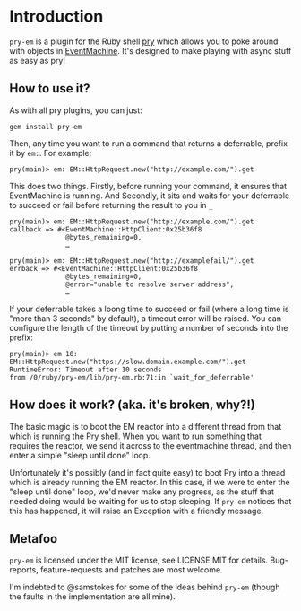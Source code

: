# Introduction

`pry-em` is a plugin for the Ruby shell [pry](http://pry.github.com) which allows you to poke around with objects in [EventMachine](http://rubyeventmachine.com). It's designed to make playing with async stuff as easy as pry!

## How to use it?

As with all pry plugins, you can just:

    gem install pry-em

Then, any time you want to run a command that returns a deferrable, prefix it by `em:`. For example:

    pry(main)> em: EM::HttpRequest.new("http://example.com/").get

This does two things. Firstly, before running your command, it ensures that EventMachine is running. And Secondly, it sits and waits for your deferrable to succeed or fail before returning the result to you in `_`

    pry(main)> em: EM::HttpRequest.new("http://example.com/").get
    callback => #<EventMachine::HttpClient:0x25b36f8
                  @bytes_remaining=0,
                  …

    pry(main)> em: EM::HttpRequest.new("http://examplefail/").get
    errback => #<EventMachine::HttpClient:0x25b36f8
                  @bytes_remaining=0,
                  @error="unable to resolve server address",
                  …

If your deferrable takes a loong time to succeed or fail (where a long time is "more than 3 seconds" by default), a timeout error will be raised. You can configure the length of the timeout by putting a number of seconds into the prefix:

    pry(main)> em 10: EM::HttpRequest.new("https://slow.domain.example.com/").get
    RuntimeError: Timeout after 10 seconds
    from /0/ruby/pry-em/lib/pry-em.rb:71:in `wait_for_deferrable'

## How does it work? (aka. it's broken, why?!)

The basic magic is to boot the EM reactor into a different thread from that which is running the Pry shell. When you want to run something that requires the reactor, we send it across to the eventmachine thread, and then enter a simple "sleep until done" loop.

Unfortunately it's possibly (and in fact quite easy) to boot Pry into a thread which is already running the EM reactor. In this case, if we were to enter the "sleep until done" loop, we'd never make any progress, as the stuff that needed doing would be waiting for us to stop sleeping. If `pry-em` notices that this has happened, it will raise an Exception with a friendly message.

## Metafoo

`pry-em` is licensed under the MIT license, see LICENSE.MIT for details. Bug-reports, feature-requests and patches are most welcome.

I'm indebted to @samstokes for some of the ideas behind `pry-em` (though the faults in the implementation are all mine).
